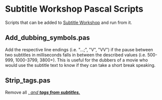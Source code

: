 # Subtitle Workshop Pascal Scripts

Scripts that can be added to [Subtitle Workshop](http://subworkshop.sourceforge.net/) and run from it.

## Add_dubbing_symbols.pas

Add the respective line endings (i.e. "...;", "V", "VV") if the pause between two subtitles in milliseconds falls in between the described values (i.e. 500-999, 1000-3799, 3800+).
This is useful for the dubbers of a movie who would use the subtitle text to know if they can take a short break speaking.

## Strip_tags.pas

Remove all <u>, <i> and <b> tags from subtitles.
